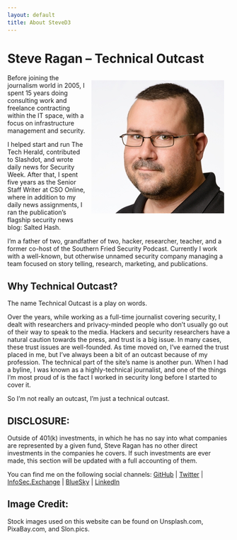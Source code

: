 ```yaml
---
layout: default
title: About SteveD3
---
```


# Steve Ragan – Technical Outcast
<img style="float: right; margin:1em;" src="/images/Steve-Square-Twitter.jpg"> Before joining the journalism world in 2005, I spent 15 years doing consulting work and freelance contracting within the IT space, with a focus on infrastructure management and security.

I helped start and run The Tech Herald, contributed to Slashdot, and wrote daily news for Security Week. After that, I spent five years as the Senior Staff Writer at CSO Online, where in addition to my daily news assignments, I ran the publication’s flagship security news blog: Salted Hash.

I’m a father of two, grandfather of two, hacker, researcher, teacher, and a former co-host of the Southern Fried Security Podcast. Currently I work with a well-known, but otherwise unnamed security company managing a team focused on story telling, research, marketing, and publications.

## Why Technical Outcast?
The name Technical Outcast is a play on words.

Over the years, while working as a full-time journalist covering security, I dealt with researchers and privacy-minded people who don’t usually go out of their way to speak to the media. Hackers and security researchers have a natural caution towards the press, and trust is a big issue. In many cases, these trust issues are well-founded. As time moved on, I’ve earned the trust placed in me, but I’ve always been a bit of an outcast because of my profession. The technical part of the site’s name is another pun. When I had a byline, I was known as a highly-technical journalist, and one of the things I’m most proud of is the fact I worked in security long before I started to cover it.

So I’m not really an outcast, I’m just a technical outcast.

## DISCLOSURE:
Outside of 401(k) investments, in which he has no say into what companies are represented by a given fund, Steve Ragan has no other direct investments in the companies he covers. If such investments are ever made, this section will be updated with a full accounting of them.

You can find me on the following social channels: [GitHub](https://github.com/SteveD3) | [Twitter](https://twitter.com/SteveD3) | <a rel="me" href="https://infosec.exchange/@SteveD3">InfoSec.Exchange</a> | [BlueSky](https://bsky.app/profile/steved3.io) | [LinkedIn](https://www.linkedin.com/in/steved3/)

## Image Credit:

Stock images used on this website can be found on Unsplash.com, PixaBay.com, and Slon.pics.
